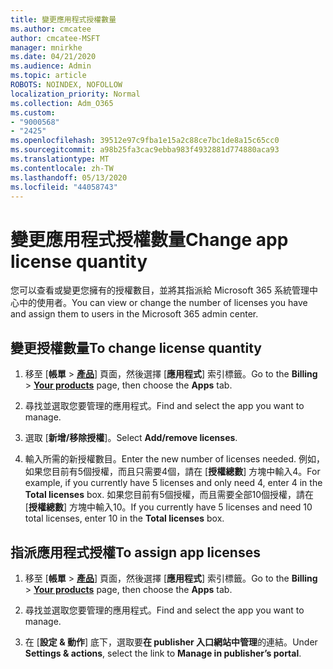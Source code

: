 ```yaml
---
title: 變更應用程式授權數量
ms.author: cmcatee
author: cmcatee-MSFT
manager: mnirkhe
ms.date: 04/21/2020
ms.audience: Admin
ms.topic: article
ROBOTS: NOINDEX, NOFOLLOW
localization_priority: Normal
ms.collection: Adm_O365
ms.custom:
- "9000568"
- "2425"
ms.openlocfilehash: 39512e97c9fba1e15a2c88ce7bc1de8a15c65cc0
ms.sourcegitcommit: a98b25fa3cac9ebba983f4932881d774880aca93
ms.translationtype: MT
ms.contentlocale: zh-TW
ms.lasthandoff: 05/13/2020
ms.locfileid: "44058743"
---
```

# <a name="change-app-license-quantity"></a><span data-ttu-id="41f70-102">變更應用程式授權數量</span><span class="sxs-lookup"><span data-stu-id="41f70-102">Change app license quantity</span></span>

<span data-ttu-id="41f70-103">您可以查看或變更您擁有的授權數目，並將其指派給 Microsoft 365 系統管理中心中的使用者。</span><span class="sxs-lookup"><span data-stu-id="41f70-103">You can view or change the number of licenses you have and assign them to users in the Microsoft 365 admin center.</span></span> 

## <a name="to-change-license-quantity"></a><span data-ttu-id="41f70-104">變更授權數量</span><span class="sxs-lookup"><span data-stu-id="41f70-104">To change license quantity</span></span>

1. <span data-ttu-id="41f70-105">移至 [**帳單**  >  **[產品](https://go.microsoft.com/fwlink/p/?linkid=842054)**] 頁面，然後選擇 [**應用程式**] 索引標籤。</span><span class="sxs-lookup"><span data-stu-id="41f70-105">Go to the **Billing** > **[Your products](https://go.microsoft.com/fwlink/p/?linkid=842054)** page, then choose the **Apps** tab.</span></span>

2. <span data-ttu-id="41f70-106">尋找並選取您要管理的應用程式。</span><span class="sxs-lookup"><span data-stu-id="41f70-106">Find and select the app you want to manage.</span></span>  

3. <span data-ttu-id="41f70-107">選取 [**新增/移除授權**]。</span><span class="sxs-lookup"><span data-stu-id="41f70-107">Select **Add/remove licenses**.</span></span>

4. <span data-ttu-id="41f70-108">輸入所需的新授權數目。</span><span class="sxs-lookup"><span data-stu-id="41f70-108">Enter the new number of licenses needed.</span></span> <span data-ttu-id="41f70-109">例如，如果您目前有5個授權，而且只需要4個，請在 [**授權總數**] 方塊中輸入4。</span><span class="sxs-lookup"><span data-stu-id="41f70-109">For example, if you currently have 5 licenses and only need 4, enter 4 in the **Total licenses** box.</span></span> <span data-ttu-id="41f70-110">如果您目前有5個授權，而且需要全部10個授權，請在 [**授權總數**] 方塊中輸入10。</span><span class="sxs-lookup"><span data-stu-id="41f70-110">If you currently have 5 licenses and need 10 total licenses, enter 10 in the **Total licenses** box.</span></span>

## <a name="to-assign-app-licenses"></a><span data-ttu-id="41f70-111">指派應用程式授權</span><span class="sxs-lookup"><span data-stu-id="41f70-111">To assign app licenses</span></span>

1. <span data-ttu-id="41f70-112">移至 [**帳單**  >  **[產品](https://go.microsoft.com/fwlink/p/?linkid=842054)**] 頁面，然後選擇 [**應用程式**] 索引標籤。</span><span class="sxs-lookup"><span data-stu-id="41f70-112">Go to the **Billing** > **[Your products](https://go.microsoft.com/fwlink/p/?linkid=842054)** page, then choose the **Apps** tab.</span></span>

2. <span data-ttu-id="41f70-113">尋找並選取您要管理的應用程式。</span><span class="sxs-lookup"><span data-stu-id="41f70-113">Find and select the app you want to manage.</span></span>  

3. <span data-ttu-id="41f70-114">在 [**設定 & 動作**] 底下，選取要**在 publisher 入口網站中管理**的連結。</span><span class="sxs-lookup"><span data-stu-id="41f70-114">Under **Settings & actions**, select the link to **Manage in publisher’s portal**.</span></span>